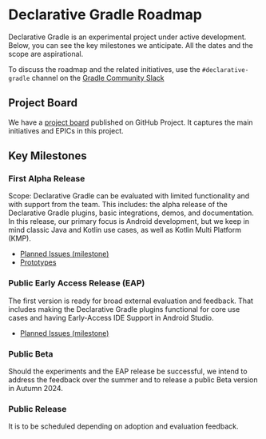 # Declarative Gradle Roadmap

Declarative Gradle is an experimental project under active development.
Below, you can see the key milestones we anticipate.
All the dates and the scope are aspirational.

To  discuss the roadmap and the related initiatives, use the
`#declarative-gradle` channel on the [Gradle Community Slack](https://gradle.org/slack-invite)

## Project Board

We have a [project board](https://github.com/orgs/gradle/projects/96) published on GitHub Project.
It captures the main initiatives and EPICs in this project.

## Key Milestones

### First Alpha Release

Scope: Declarative Gradle can be evaluated with limited functionality and with support from the team.
This includes:
the alpha release of the Declarative Gradle plugins,
basic integrations, demos, and documentation.
In this release, our primary focus is Android development,
but we keep in mind classic Java and Kotlin use cases,
as well as Kotlin Multi Platform (KMP).

- [Planned Issues (milestone)](https://github.com/gradle/declarative-gradle/milestone/1)
- [Prototypes](./unified-prototype/README.md)

### Public Early Access Release (EAP)

The first version is ready for broad external evaluation and feedback.
That includes making the Declarative Gradle plugins functional for core use cases and
having Early-Access IDE Support in Android Studio.

- [Planned Issues (milestone)](https://github.com/gradle/declarative-gradle/milestone/2)

### Public Beta

Should the experiments and the EAP release be successful,
we intend to address the feedback over the summer and to release
a public Beta version in Autumn 2024.

### Public Release

It is to be scheduled depending on adoption and evaluation feedback.
